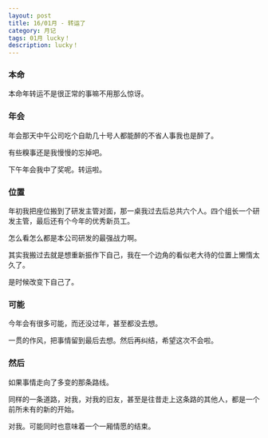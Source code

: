 ```yaml
---
layout: post
title: 16/01月 - 转运了
category: 月记
tags: 01月 lucky！
description: lucky！
---
```


### 本命

本命年转运不是很正常的事嘛不用那么惊讶。

### 年会

年会那天中午公司吃个自助几十号人都能醉的不省人事我也是醉了。

有些糗事还是我慢慢的忘掉吧。

下午年会我中了奖呢。转运啦。

### 位置

年初我把座位搬到了研发主管对面，那一桌我过去后总共六个人。四个组长一个研发主管，最后还有个今年的优秀新员工。

怎么看怎么都是本公司研发的最强战力啊。

其实我搬过去就是想重新振作下自己，我在一个边角的看似老大待的位置上懒惰太久了。

是时候改变下自己了。

### 可能

今年会有很多可能，而还没过年，甚至都没去想。

一贯的作风，把事情留到最后去想。然后再纠结，希望这次不会啦。

### 然后

如果事情走向了多变的那条路线。

同样的一条道路，对我，对我的旧友，甚至是往昔走上这条路的其他人，都是一个前所未有的新的开始。

对我。可能同时也意味着一个一厢情愿的结束。